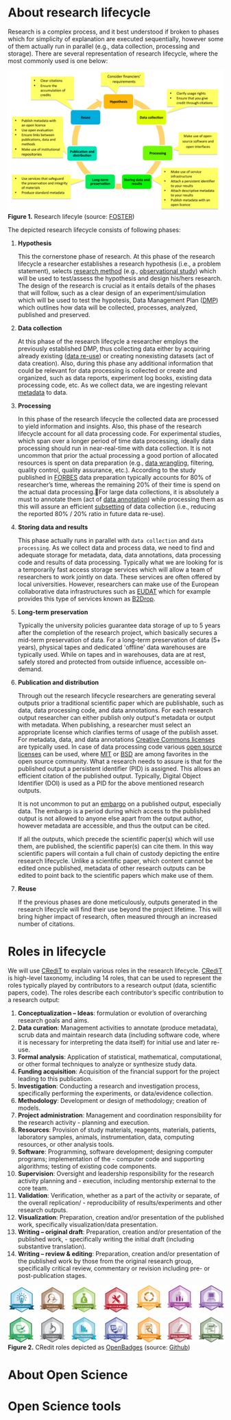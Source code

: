 # About research lifecycle

Research is a complex process, and it best understood if broken to phases which for simplicity of explanation are executed sequentially, however some of them actually run in parallel (e.g., data collection, processing and storage). There are several representation of research lifecycle, where the most commonly used is one below:

![Research lifecyle](./img/ResearchLifecycle_foster.png)
**Figure 1.** Research lifecyle (source: [FOSTER](https://www.fosteropenscience.eu/node/1420))

<!-- <div align="center">
<img src="./img/ResearchLifecycle_foster.png" width="75%">
<br> Figure 1. Research lifecyle (source: <a href="https://www.fosteropenscience.eu/node/1420">FOSTER</a>)
</div> -->

The depicted research lifecycle consists of following phases:

 1. **Hypothesis**

    This the cornerstone phase of research. At this phase of the research lifecycle a researcher establishes a research hypothesis (i.e., a problem statement), selects [research method](https://libguides.newcastle.edu.au/researchmethods) (e.g., [observational study](http://www.psychologyandsociety.com/observationalstudy.html)) which will be used to test/assess the hypothesis and design his/hers research. The design of the research is crucial as it entails details of the phases that will follow, such as a clear design of an experiment/simulation which will be used to test the hypotesis, Data Management Plan ([DMP]((https://dmponline.deic.dk/))) which outlines how data will be collected, processes, analyzed, published and preserved.

 2. **Data collection**

    At this phase of the research lifecycle a researcher employs the previously established DMP, thus collecting data either by acquiring already existing ([data re-use](https://nnlm.gov/data/thesaurus/data-reuse)) or creating nonexisting datasets (act of data creation). Also, during this phase any additional information that could be relevant for data processing is collected or create and organized, such as data reports, experiment log books, existing data processing code, etc. As we collect data, we are ingesting relevant [metadata](https://en.wikipedia.org/wiki/Metadata) to data.

 3. **Processing**

    In this phase of the research lifecycle the collected data are processed to yield information and insights. Also, this phase of the research lifecycle account for all data processing code. For experimental studies, which span over a longer period of time data processing, ideally data processing should run in near-real-time with data collection. It is not uncommon that prior the actual processing a good portion of allocated resources is spent on data preparation (e.g., [data wrangling](https://en.wikipedia.org/wiki/Data_wrangling), filtering, quality control, quality assurance, etc.). According to the study published in [FORBES](https://bit.ly/2WwVPho) data preparation typically accounts for 80% of researcher’s time, whereas the remaining 20% of their time is spend on the actual data processing.For large data collections, it is absolutely a must to annotate them (act of [data annotation](https://zenodo.org/record/3522413)) while processing them as this will assure an efficient [subsetting](https://en.wikipedia.org/wiki/Subsetting) of data collection (i.e., reducing the reported 80% / 20% ratio in future data re-use).

 4. **Storing data and results**

    This phase actually runs in parallel with `data collection` and `data processing`. As we collect data and process data, we need to find and adequate storage for metadata, data, data annotations, data processing code and results of data processing. Typically what we are looking for is a temporarily fast access storage services which will allow a team of researchers to work jointly on data. These services are often offered by local universities. However, researchers can make use of the European collaborative data infrastructures such as [EUDAT](https://www.eudat.eu/) which for example provides this type of services known as [B2Drop](https://www.eudat.eu/services/b2drop).

 5. **Long-term preservation**

    Typically the university policies guarantee data storage of up to 5 years after the completion of the research project, which basically secures a mid-term preservation of data. For a long-term preservation of data (5+ years), physical tapes and dedicated 'offline' data warehouses are typically used. While on tapes and in warehouses, data are at rest, safely stored and protected from outside influence, accessible on-demand.

 6. **Publication and distribution**

    Through out the research lifecycle researchers are generating several outputs prior a traditional scientific paper which are publishable, such as data, data processing code, and data annotations. For each research output researcher can either publish only output's metadata or output with metadata. When publishing, a researcher must select an appropriate license which clarifies terms of usage of the publish asset. For metadata, data, and data annotations [Creative Commons licenses](https://creativecommons.org/choose/) are typically used. In case of data processing code various [open source licenses](https://opensource.org/licenses) can be used, where [MIT](https://opensource.org/licenses/MIT) or [BSD](https://opensource.org/licenses/BSD-3-Clause) are among favorites in the open source community. What a research needs to assure is that for the published output a persistent identifier (PID) is assigned. This allows an efficient citation of the published output. Typically, Digital Object Identifier (DOI) is used as a PID for the above mentioned research outputs.

    It is not uncommon to put an [embargo](https://en.wikipedia.org/wiki/Embargo_(academic_publishing)) on a published output, especially data. The embargo is a period during which access to the published output is not allowed to anyone else apart from the output author, however metadata are accessible, and thus the output can be cited.

    If all the outputs, which precede the scientific paper(s) which will use them, are published, the scientific paper(s) can cite them. In this way scientific papers will contain a full chain of custody depicting the entire research lifecycle. Unlike a scientific paper, which content cannot be edited once published, metadata of other research outputs can be edited to point back to the scientific papers which make use of them.

 7. **Reuse**

    If the previous phases are done meticulously, outputs generated in the research lifecycle will find their use beyond the project lifetime. This will bring higher impact of research, often measured through an increased number of citations.


# Roles in lifecycle

We will use [CRediT](https://casrai.org/credit/) to explain various roles in the research lifecycle. [CRediT](https://casrai.org/credit/) is  high-level taxonomy, including 14 roles, that can be used to represent the roles typically played by contributors to a research output (data, scientific papers, code). The roles describe each contributor’s specific contribution to a research output:

 1. **Conceptualization – Ideas**: formulation or evolution of overarching research goals and aims.
 2. **Data curation**: Management activities to annotate (produce metadata), scrub data and maintain  research data (including software code, where it is necessary for interpreting the data itself) for  initial use and later re-use.
 3. **Formal analysis**: Application of statistical, mathematical, computational, or other formal  techniques to analyze or synthesize study data.
 4. **Funding acquisition**: Acquisition of the financial support for the project leading to this  publication.
 5. **Investigation**: ​Conducting a research and investigation process, specifically performing the  experiments, or data/evidence collection.
 6. **Methodology**: Development or design of methodology; creation of models.
 7. **Project administration**: Management and coordination responsibility for the research activity  - planning and execution.
 8. **Resources**: Provision of study materials, reagents, materials, patients, laboratory samples,  animals, instrumentation, data, computing resources, or other analysis tools.
 9. **Software**: Programming, software development; designing computer programs; implementation of the  - computer code and supporting algorithms; testing of existing code components.
 10. **Supervision**: Oversight and leadership responsibility for the research activity planning and  - execution, including mentorship external to the core team.
 11. **Validation**: Verification, whether as a part of the activity or separate, of the overall replication/ - reproducibility of results/experiments and other research outputs.
 12. **Visualization**: Preparation, creation and/or presentation of the published work, specifically visualization/data presentation.
 13. **Writing – original draft**: ​Preparation, creation and/or presentation of the published work,  - specifically writing the initial draft (including substantive translation).
 14. **Writing – review & editing**: Preparation, creation and/or presentation of the published work by those from the original research group, specifically critical review, commentary or revision including pre- or post-publication stages.



![CRedit badges](./img/badges.png)
**Figure 2.** CRedit roles depicted as [OpenBadges](https://openbadges.org/about/) (source: [Github](https://github.com/akenall/Open-Contributorship-Badges/blob/master/Badge%20Files.md))

# About Open Science

# Open Science tools